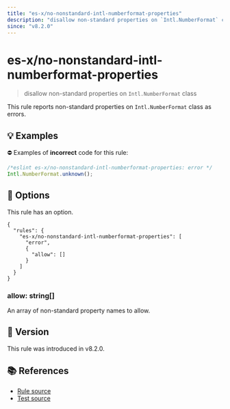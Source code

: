 ```yaml
---
title: "es-x/no-nonstandard-intl-numberformat-properties"
description: "disallow non-standard properties on `Intl.NumberFormat` class"
since: "v8.2.0"
---
```


# es-x/no-nonstandard-intl-numberformat-properties
> disallow non-standard properties on `Intl.NumberFormat` class

This rule reports non-standard properties on `Intl.NumberFormat` class as errors.

## 💡 Examples

⛔ Examples of **incorrect** code for this rule:

<eslint-playground type="bad">

```js
/*eslint es-x/no-nonstandard-intl-numberformat-properties: error */
Intl.NumberFormat.unknown();
```

</eslint-playground>

## 🔧 Options

This rule has an option.

```jsonc
{
  "rules": {
    "es-x/no-nonstandard-intl-numberformat-properties": [
      "error",
      {
        "allow": []
      }
    ]
  }
}
```

### allow: string[]

An array of non-standard property names to allow.

## 🚀 Version

This rule was introduced in v8.2.0.

## 📚 References

- [Rule source](https://github.com/eslint-community/eslint-plugin-es-x/blob/master/lib/rules/no-nonstandard-intl-numberformat-properties.js)
- [Test source](https://github.com/eslint-community/eslint-plugin-es-x/blob/master/tests/lib/rules/no-nonstandard-intl-numberformat-properties.js)
